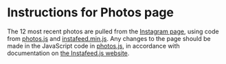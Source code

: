 # Instructions for Photos page

The 12 most recent photos are pulled from the [Instagram page](https://www.instagram.com/vkclab/), using code from [photos.js](../js/photos.js) and [instafeed.min.js](../js/instafeed.min.js). Any changes to the page should be made in the JavaScript code in [photos.js](../js/photos.js), in accordance with documentation on [the Instafeed.js website](http://instafeedjs.com/).